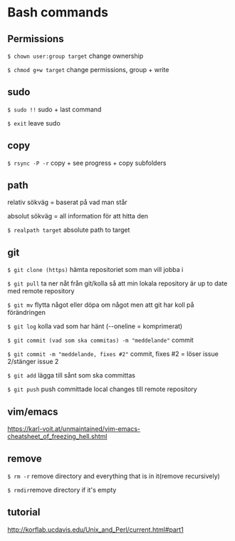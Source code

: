 # Bash commands


## Permissions

`$ chown user:group target` change ownership

`$ chmod g+w target` change permissions, group + write 

## sudo

`$ sudo !!` sudo + last command 

`$ exit` leave sudo

## copy

`$ rsync -P -r` copy + see progress + copy subfolders

## path

relativ sökväg = baserat på vad man står

absolut sökväg = all information för att hitta den

`$ realpath target` absolute path to target

## git

`$ git clone (https)` hämta repositoriet som man vill jobba i 

`$ git pull` ta ner nåt från git/kolla så att min lokala repository är up to date med remote repository

`$ git mv` flytta något eller döpa om något men att git har koll på förändringen

`$ git log` kolla vad som har hänt (--oneline = komprimerat)

`$ git commit (vad som ska commitas) -m "meddelande"` commit

`$ git commit -m "meddelande, fixes #2"` commit, fixes #2 = löser issue 2/stänger issue 2

`$ git add` lägga till sånt som ska committas

`$ git push` push committade local changes till remote repository

## vim/emacs

https://karl-voit.at/unmaintained/vim-emacs-cheatsheet_of_freezing_hell.shtml

## remove

`$ rm -r` remove directory and everything that is in it(remove recursively)

`$ rmdir`remove directory if it's empty

## tutorial

http://korflab.ucdavis.edu/Unix_and_Perl/current.html#part1



